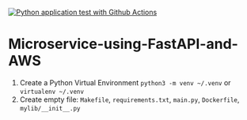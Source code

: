[![Python application test with Github Actions](https://github.com/EskinderAbera/Microservice-using-FastAPI-and-AWS/actions/workflows/devops.yml/badge.svg)](https://github.com/EskinderAbera/Microservice-using-FastAPI-and-AWS/actions/workflows/devops.yml)

# Microservice-using-FastAPI-and-AWS
1. Create a Python Virtual Environment `python3 -m venv ~/.venv` or `virtualenv ~/.venv`
2. Create empty file: `Makefile`, `requirements.txt`, `main.py`, `Dockerfile`, `mylib/__init__.py`

